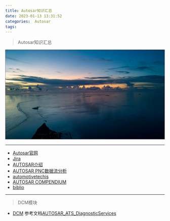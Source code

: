 ```yaml
---
title: Autosar知识汇总
date: 2023-01-13 13:31:52
categories:  Autosar
tags:
---
```


> Autosar知识汇总

<!--more-->



![](../images/20230111/2023011301.JPG)

---

* [Autosar官网](https://www.autosar.org/)
* [Jira](https://jira.autosar.org/secure/Dashboard.jspa)
* [AUTOSAR介绍](https://neyzoter.cn/wiki/AUTOSAR/)
* [AUTOSAR PNC数据流分析](https://cloud.tencent.com/developer/article/1984889)
* [automotivetechis](https://automotivetechis.wordpress.com/)
* [AUTOSAR COMPENDIUM](https://www.ar-compendium.com/overview-compendium-part-1/)
* [biblio](https://webthesis.biblio.polito.it/)

---

> DCM模块

* [DCM](https://www.cnblogs.com/still-smile/p/12144583.html)  参考文档[AUTOSAR_ATS_DiagnosticServices](https://www.autosar.org/fileadmin/fileadmin/standards/tests/1-0/AUTOSAR_ATS_DiagnosticServices.pdf)